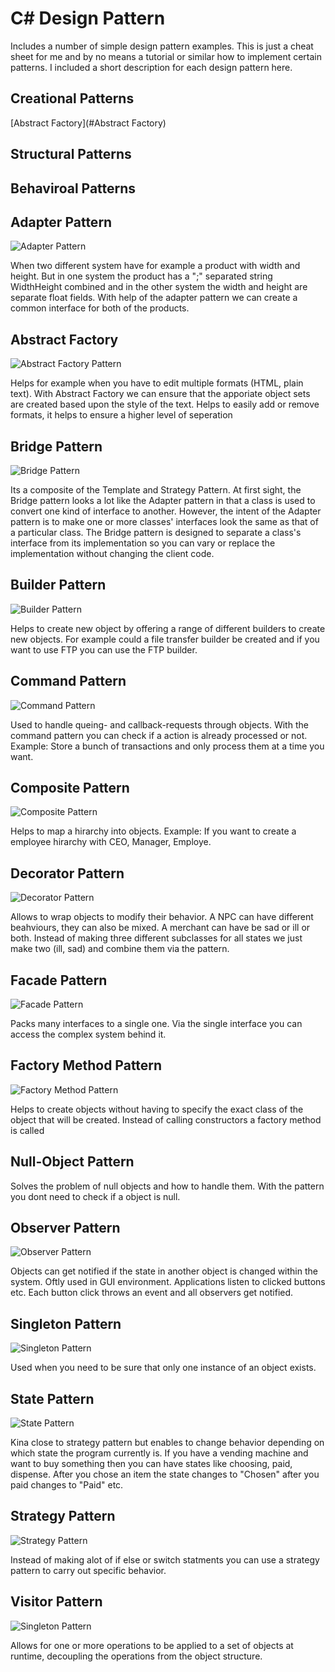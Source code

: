 # C# Design Pattern

Includes a number of simple design pattern examples. This is just a cheat sheet for me and by no means a tutorial or similar how to implement certain patterns. I included a short description for each design pattern here.

## Creational Patterns
[Abstract Factory](#Abstract Factory)

## Structural Patterns

## Behaviroal Patterns


## Adapter Pattern
![Adapter Pattern](Images/Adapter.PNG)

When two different system have for example a product with width and height. But in one system the product has a ";" separated string WidthHeight combined and in the other system the width and height are separate float fields. With help of the adapter pattern we can create a common interface for both of the products.

## Abstract Factory
![Abstract Factory Pattern](Images/AbstractFactory.PNG)

Helps for example when you have to edit multiple formats (HTML, plain text). With Abstract Factory we can ensure that the apporiate object sets are created based upon the style of the text. Helps to easily add or remove formats, it helps to ensure a higher level of seperation

## Bridge Pattern
![Bridge Pattern](Images/Bridge.PNG)

Its a composite of the Template and Strategy Pattern. At first sight, the Bridge pattern looks a lot like the Adapter pattern in that a class is used to convert one kind of interface to another. However, the intent of the Adapter pattern is to make one or more classes' interfaces look the same as that of a particular class. The Bridge pattern is designed to separate a class's interface from its implementation so you can vary or replace the implementation without changing the client code.

## Builder Pattern
![Builder Pattern](Images/Builder.PNG)

Helps to create new object by offering a range of different builders to create new objects. For example could a file transfer builder be created and if you want to use FTP you can use the FTP builder. 

## Command Pattern
![Command Pattern](Images/Command.PNG)

Used to handle queing- and callback-requests through objects. With the command pattern you can check if a action is already processed or not. Example: Store a bunch of transactions and only process them at a time you want.   

## Composite Pattern
![Composite Pattern](Images/Composite.PNG)

Helps to map a hirarchy into objects. Example: If you want to create a employee hirarchy with CEO, Manager, Employe. 

## Decorator Pattern
![Decorator Pattern](Images/Decorator.PNG)

Allows to wrap objects to modify their behavior. A NPC can have different beahviours, they can also be mixed. A merchant can have be sad or ill or both. Instead of making three different subclasses for all states we just make two (ill, sad) and combine them via the pattern.

## Facade Pattern
![Facade Pattern](Images/Facade.PNG)

Packs many interfaces to a single one. Via the single interface you can access the complex system behind it. 

## Factory Method Pattern
![Factory Method Pattern](Images/FactoryMethod.PNG)

Helps to create objects without having to specify the exact class of the object that will be created. Instead of calling constructors a factory method is called 

## Null-Object Pattern

Solves the problem of null objects and how to handle them. With the pattern you dont need to check if a object is null.

## Observer Pattern
![Observer Pattern](Images/Observer.PNG)

Objects can get notified if the state in another object is changed within the system. Oftly used in GUI environment. Applications listen to clicked buttons etc. Each button click throws an event and all observers get notified.

## Singleton Pattern
![Singleton Pattern](Images/Singleton.PNG)

Used when you need to be sure that only one instance of an object exists.

## State Pattern
![State Pattern](Images/State.PNG)

Kina close to strategy pattern but enables to change behavior depending on which state the program currently is. If you have a vending machine and want to buy something then you can have states like choosing, paid, dispense. After you chose an item the state changes to "Chosen" after you paid changes to "Paid" etc.

## Strategy Pattern
![Strategy Pattern](Images/Strategy.PNG)

Instead of making alot of if else or switch statments you can use a strategy pattern to carry out specific behavior.

## Visitor Pattern
![Singleton Pattern](Images/Singleton.PNG)

Allows for one or more operations to be applied to a set of objects at runtime, decoupling the operations from the object structure.
